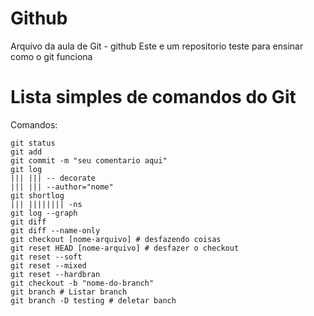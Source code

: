 # Github

Arquivo da aula de Git - github
Este e um repositorio teste para ensinar como o git funciona

# Lista simples de comandos do Git
Comandos:

    git status
    git add 
    git commit -m "seu comentario aqui"
    git log
    ||| ||| -- decorate
    ||| ||| --author="nome"
    git shortlog
    ||| |||||||| -ns
    git log --graph
    git diff
    git diff --name-only
    git checkout [nome-arquivo] # desfazendo coisas
    git reset HEAD [nome-arquivo] # desfazer o checkout
    git reset --soft
    git reset --mixed
    git reset --hardbran
    git checkout -b "nome-do-branch"
    git branch # Listar branch
    git branch -D testing # deletar banch
    


